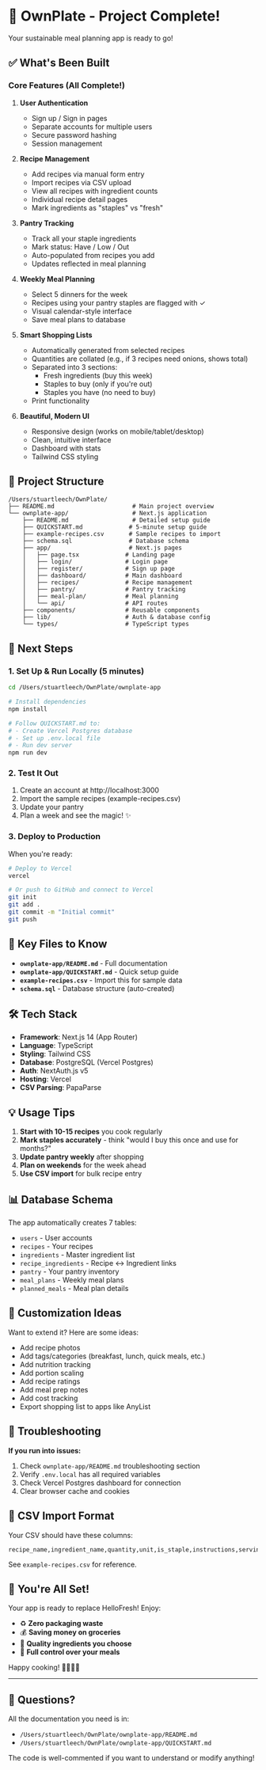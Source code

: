 # 🎉 OwnPlate - Project Complete!

Your sustainable meal planning app is ready to go!

## ✅ What's Been Built

### Core Features (All Complete!)

1. **User Authentication**
   - Sign up / Sign in pages
   - Separate accounts for multiple users
   - Secure password hashing
   - Session management

2. **Recipe Management**
   - Add recipes via manual form entry
   - Import recipes via CSV upload
   - View all recipes with ingredient counts
   - Individual recipe detail pages
   - Mark ingredients as "staples" vs "fresh"

3. **Pantry Tracking**
   - Track all your staple ingredients
   - Mark status: Have / Low / Out
   - Auto-populated from recipes you add
   - Updates reflected in meal planning

4. **Weekly Meal Planning**
   - Select 5 dinners for the week
   - Recipes using your pantry staples are flagged with ✓
   - Visual calendar-style interface
   - Save meal plans to database

5. **Smart Shopping Lists**
   - Automatically generated from selected recipes
   - Quantities are collated (e.g., if 3 recipes need onions, shows total)
   - Separated into 3 sections:
     - Fresh ingredients (buy this week)
     - Staples to buy (only if you're out)
     - Staples you have (no need to buy)
   - Print functionality

6. **Beautiful, Modern UI**
   - Responsive design (works on mobile/tablet/desktop)
   - Clean, intuitive interface
   - Dashboard with stats
   - Tailwind CSS styling

## 📁 Project Structure

```
/Users/stuartleech/OwnPlate/
├── README.md                      # Main project overview
└── ownplate-app/                  # Next.js application
    ├── README.md                  # Detailed setup guide
    ├── QUICKSTART.md             # 5-minute setup guide
    ├── example-recipes.csv       # Sample recipes to import
    ├── schema.sql                # Database schema
    ├── app/                      # Next.js pages
    │   ├── page.tsx             # Landing page
    │   ├── login/               # Login page
    │   ├── register/            # Sign up page
    │   ├── dashboard/           # Main dashboard
    │   ├── recipes/             # Recipe management
    │   ├── pantry/              # Pantry tracking
    │   ├── meal-plan/           # Meal planning
    │   └── api/                 # API routes
    ├── components/              # Reusable components
    ├── lib/                     # Auth & database config
    └── types/                   # TypeScript types
```

## 🚀 Next Steps

### 1. Set Up & Run Locally (5 minutes)

```bash
cd /Users/stuartleech/OwnPlate/ownplate-app

# Install dependencies
npm install

# Follow QUICKSTART.md to:
# - Create Vercel Postgres database
# - Set up .env.local file
# - Run dev server
npm run dev
```

### 2. Test It Out

1. Create an account at http://localhost:3000
2. Import the sample recipes (example-recipes.csv)
3. Update your pantry
4. Plan a week and see the magic! ✨

### 3. Deploy to Production

When you're ready:

```bash
# Deploy to Vercel
vercel

# Or push to GitHub and connect to Vercel
git init
git add .
git commit -m "Initial commit"
git push
```

## 🎯 Key Files to Know

- **`ownplate-app/README.md`** - Full documentation
- **`ownplate-app/QUICKSTART.md`** - Quick setup guide
- **`example-recipes.csv`** - Import this for sample data
- **`schema.sql`** - Database structure (auto-created)

## 🛠️ Tech Stack

- **Framework**: Next.js 14 (App Router)
- **Language**: TypeScript
- **Styling**: Tailwind CSS
- **Database**: PostgreSQL (Vercel Postgres)
- **Auth**: NextAuth.js v5
- **Hosting**: Vercel
- **CSV Parsing**: PapaParse

## 💡 Usage Tips

1. **Start with 10-15 recipes** you cook regularly
2. **Mark staples accurately** - think "would I buy this once and use for months?"
3. **Update pantry weekly** after shopping
4. **Plan on weekends** for the week ahead
5. **Use CSV import** for bulk recipe entry

## 📊 Database Schema

The app automatically creates 7 tables:
- `users` - User accounts
- `recipes` - Your recipes
- `ingredients` - Master ingredient list
- `recipe_ingredients` - Recipe ↔ Ingredient links
- `pantry` - Your pantry inventory
- `meal_plans` - Weekly meal plans
- `planned_meals` - Meal plan details

## 🎨 Customization Ideas

Want to extend it? Here are some ideas:

- Add recipe photos
- Add tags/categories (breakfast, lunch, quick meals, etc.)
- Add nutrition tracking
- Add portion scaling
- Add recipe ratings
- Add meal prep notes
- Add cost tracking
- Export shopping list to apps like AnyList

## 🐛 Troubleshooting

**If you run into issues:**

1. Check `ownplate-app/README.md` troubleshooting section
2. Verify `.env.local` has all required variables
3. Check Vercel Postgres dashboard for connection
4. Clear browser cache and cookies

## 📝 CSV Import Format

Your CSV should have these columns:
```
recipe_name,ingredient_name,quantity,unit,is_staple,instructions,servings
```

See `example-recipes.csv` for reference.

## 🎉 You're All Set!

Your app is ready to replace HelloFresh! Enjoy:

- ♻️ **Zero packaging waste**
- 💰 **Saving money on groceries**
- 🥬 **Quality ingredients you choose**
- 🎯 **Full control over your meals**

Happy cooking! 👨‍🍳👩‍🍳

---

## 🙋 Questions?

All the documentation you need is in:
- `/Users/stuartleech/OwnPlate/ownplate-app/README.md`
- `/Users/stuartleech/OwnPlate/ownplate-app/QUICKSTART.md`

The code is well-commented if you want to understand or modify anything!

